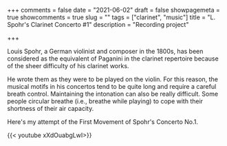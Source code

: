 +++
comments = false
date = "2021-06-02"
draft = false
showpagemeta = true
showcomments = true
slug = ""
tags = ["clarinet", "music"]
title = "L. Spohr's Clarinet Concerto #1"
description = "Recording project"

+++

Louis Spohr, a German violinist and composer in the 1800s, has been considered as the equivalent of Paganini in the clarinet repertoire because of the sheer difficulty of his clarinet works. 

He wrote them as they were to be played on the violin. For this reason, the musical motifs in his concertos tend to be quite long and require a careful breath control. Maintaining the intonation can also be really difficult. Some people circular breathe (i.e., breathe while playing) to cope with their shortness of their air capacity. 

Here's my attempt of the First Movement of Spohr's Concerto No.1.

{{< youtube xXdOuabgLwI>}}  
